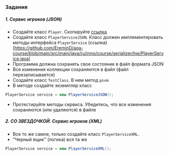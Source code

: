 ### Задания
##### 1. Сервис игроков (JSON)
- Создайте класс `Player`. Скопируйте [ссылка](https://github.com/EreminD/aqa-course/blob/main/src/main/java/ru/inno/course/serializer/hw/Player.java)
- Создайте класс `PlayerServiceJSON`. Класс должен имплементировать методы интерфейса `PlayerService` (ссылка)[https://github.com/EreminD/aqa-course/blob/main/src/main/java/ru/inno/course/serializer/hw/PlayerService.java]
- Программа должна сохранять свое состояние в файл формата JSON
- Все изменения коллекции сохраняются в файл (файл перезаписывается)
- Создайте класс `TestClass`. В нем метод `psvm`
- В методе создайте экземпляр класс
```java
PlayerService service = new PlayerServiceJSON();
```
- Протестируйте методы сервиса. Убедитесь, что все изменения сохраняются (или удаляются) в файле

##### 2. СО ЗВЕЗДОЧКОЙ. Сервис игроков (XML)
- Все то же самое, только создайте класс `PlayerServiceXML`.
- "Черный ящик" (логика) вся та же
```java
PlayerService service = new PlayerServiceXML();
```